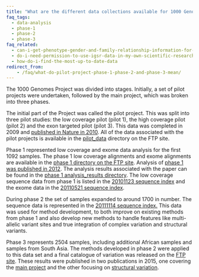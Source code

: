 ```yaml
---
title: "What are the different data collections available for 1000 Genomes?"
faq_tags:
  - data-analysis
  - phase-1
  - phase-2
  - phase-3
faq_related:
  - can-i-get-phenotype-gender-and-family-relationship-information-for-the-individuals
  - do-i-need-permission-to-use-igsr-data-in-my-own-scientific-research
  - how-do-i-find-the-most-up-to-date-data
redirect_from:
    - /faq/what-do-pilot-project-phase-1-phase-2-and-phase-3-mean/
---
```


The 1000 Genomes Project was divided into stages. Initially, a set of pilot projects were undertaken, followed by the main project, which was broken into three phases.

The initial part of the Project was called the pilot project. This was split into three pilot studies: the low coverage pilot (pilot 1), the high coverage pilot (pilot 2) and the exon targeted pilot (pilot 3). This data was completed in 2009 and [published in Nature in 2010](http://www.nature.com/nature/journal/v467/n7319/full/nature09534.html). All of the data associated with the pilot projects is available in the [pilot_data](http://ftp.1000genomes.ebi.ac.uk/vol1/ftp/pilot_data/) directory on the FTP site.

Phase 1 represented low coverage and exome data analysis for the first 1092 samples. The phase 1 low coverage alignments and exome alignments are available in the [phase 1 directory on the FTP site](http://ftp.1000genomes.ebi.ac.uk/vol1/ftp/phase1/). Analysis of [phase 1 was published in 2012](http://www.nature.com/nature/journal/v491/n7422/full/nature11632.html). The analysis results associated with the paper can be found in the [phase 1 analysis_results directory](http://ftp.1000genomes.ebi.ac.uk/vol1/ftp/phase1/analysis_results/). The low coverage sequence data from phase 1 is listed in the [20101123 sequence index](http://ftp.1000genomes.ebi.ac.uk/vol1/ftp/historical_data/former_toplevel/sequence_indices/20101123.sequence.index) and the exome data in the [20110521 sequence index](http://ftp.1000genomes.ebi.ac.uk/vol1/ftp/historical_data/former_toplevel/sequence_indices/20110521.sequence.index).

During phase 2 the set of samples expanded to around 1700 in number. The sequence data is represented in the [20111114 sequence index.](http://ftp.1000genomes.ebi.ac.uk/vol1/ftp/historical_data/former_toplevel/sequence_indices/20111114.sequence.index) This data was used for method development, to both improve on existing methods from phase 1 and also develop new methods to handle features like multi-allelic variant sites and true integration of complex variation and structural variants.

Phase 3 represents 2504 samples, including additional African samples and samples from South Asia. The methods developed in phase 2 were applied to this data set and a final catalogue of variation was released on the [FTP site](http://ftp.1000genomes.ebi.ac.uk/vol1/ftp/phase3/). These results were published in two publications in 2015, one covering the [main project](http://www.nature.com/nature/journal/v526/n7571/full/nature15393.html) and the other focusing on [structural variation](http://www.nature.com/nature/journal/v526/n7571/full/nature15394.html).
